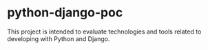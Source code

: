 # python-django-poc
This project is intended to evaluate technologies and tools related to developing with Python and Django.
